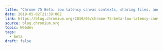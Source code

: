 ```yaml
---
title: "Chrome 75 Beta: low latency canvas contexts, sharing files, and numeric separators"
date: 2019-05-02T21:39:00Z
link: https://blog.chromium.org/2019/05/chrome-75-beta-low-latency-canvas.html
source: blog.chromium.org
topic: Webdev
tags:
  - beta
draft: false
---
```

